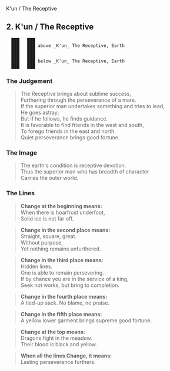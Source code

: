 K'un / The Receptive
## 2. K'un / The Receptive
      ███   ███
      ███   ███ above _K'un_ The Receptive, Earth  
      ███   ███
      ███   ███
      ███   ███ below _K'un_ The Receptive, Earth  
      ███   ███
### The Judgement
> The Receptive brings about sublime success,  
 Furthering through the perseverance of a mare.  
 If the superior man undertakes something and tries to lead,  
 He goes astray;  
 But if he follows, he finds guidance.  
 It is favorable to find friends in the west and south,  
 To forego friends in the east and north.  
 Quiet perseverance brings good fortune.
### The Image
> The earth's condition is receptive devotion.  
 Thus the superior man who has breadth of character  
 Carries the outer world.
### The Lines

 > **Change at the beginning means:**  
 When there is hoarfrost underfoot,  
 Solid ice is not far off.

 > **Change in the second place means:**  
 Straight, square, great.  
 Without purpose,  
 Yet nothing remains unfurthered.

 > **Change in the third place means:**  
 Hidden lines.  
 One is able to remain persevering.  
 If by chance you are in the service of a king,  
 Seek not works, but bring to completion.


 > **Change in the fourth place means:**  
 A tied-up sack. No blame, no praise.

 > **Change in the fifth place means:**  
 A yellow lower garment brings supreme good fortune.

 > **Change at the top means:**  
 Dragons fight in the meadow.  
 Their blood is black and yellow.

 > **When all the lines Change, it means:**  
 Lasting perseverance furthers.
